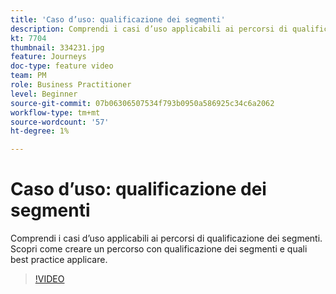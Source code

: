 ```yaml
---
title: 'Caso d’uso: qualificazione dei segmenti'
description: Comprendi i casi d’uso applicabili ai percorsi di qualificazione dei segmenti. Scopri come creare un percorso con qualificazione dei segmenti e quali best practice applicare.
kt: 7704
thumbnail: 334231.jpg
feature: Journeys
doc-type: feature video
team: PM
role: Business Practitioner
level: Beginner
source-git-commit: 07b06306507534f793b0950a586925c34c6a2062
workflow-type: tm+mt
source-wordcount: '57'
ht-degree: 1%

---
```



# Caso d’uso: qualificazione dei segmenti

Comprendi i casi d’uso applicabili ai percorsi di qualificazione dei segmenti. Scopri come creare un percorso con qualificazione dei segmenti e quali best practice applicare.

>[!VIDEO](https://video.tv.adobe.com/v/334231?quality=12)
